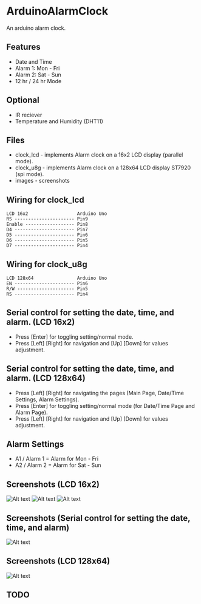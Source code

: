 ArduinoAlarmClock
===========

An arduino alarm clock.

Features
--------
* Date and Time
* Alarm 1: Mon - Fri
* Alarm 2: Sat - Sun
* 12 hr / 24 hr Mode

Optional
--------
* IR reciever
* Temperature and Humidity (DHT11)


Files
-----
* clock_lcd - implements Alarm clock on a 16x2 LCD display (parallel mode).
* clock_u8g - implements Alarm clock on a 128x64 LCD display ST7920 (spi mode).
* images - screenshots


Wiring for clock_lcd
--------------------
    LCD 16x2                  Arduino Uno               
    RS ---------------------- Pin9
    Enable ------------------ Pin8
    D4 ---------------------- Pin7
    D5 ---------------------- Pin6
    D6 ---------------------- Pin5
    D7 ---------------------- Pin4

Wiring for clock_u8g
--------------------
    LCD 128x64                Arduino Uno               
    EN ---------------------- Pin6
    R/W --------------------- Pin5
    RS ---------------------- Pin4

Serial control for setting the date, time, and alarm. (LCD 16x2)
---------------
* Press [Enter] for toggling setting/normal mode.
* Press [Left] [Right] for navigation and [Up] [Down] for values adjustment.
    
Serial control for setting the date, time, and alarm. (LCD 128x64)
---------------
* Press [Left] [Right] for navigating the pages (Main Page, Date/Time Settings, Alarm Settings).
* Press [Enter] for toggling setting/normal mode (for Date/Time Page and Alarm Page).
* Press [Left] [Right] for navigation and [Up] [Down] for values adjustment.

Alarm Settings
---------------
* A1 / Alarm 1 = Alarm for Mon - Fri
* A2 / Alarm 2 = Alarm for Sat - Sun

    
Screenshots (LCD 16x2)
---------------

![Alt text](https://raw.github.com/kerpz/ArduinoAlarmClock/master/images/arduino_atmega328_lcd_16x2_01.png "Main Display")
![Alt text](https://raw.github.com/kerpz/ArduinoAlarmClock/master/images/arduino_atmega328_lcd_16x2_02.png "Date Time Settings")
![Alt text](https://raw.github.com/kerpz/ArduinoAlarmClock/master/images/arduino_atmega328_lcd_16x2_03.png "Alarm Settings")

Screenshots (Serial control for setting the date, time, and alarm)
---------------

![Alt text](https://raw.github.com/kerpz/ArduinoAlarmClock/master/images/arduino_atmega328_serial_01.png "Serial Control")

Screenshots (LCD 128x64)
---------------

![Alt text](https://raw.github.com/kerpz/ArduinoAlarmClock/master/images/arduino_atmega328_lcd_128x64_03.png "Main Display")

TODO
-----
